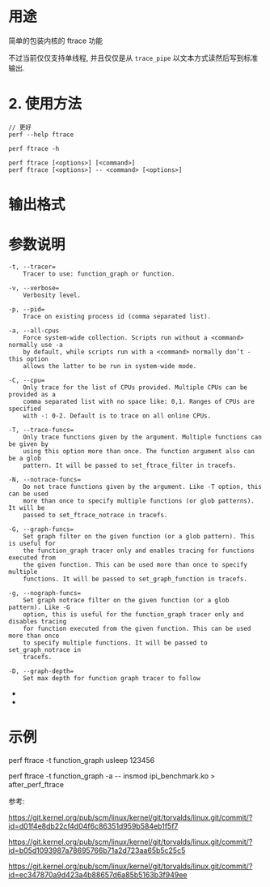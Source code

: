 


# 用途

简单的包装内核的 ftrace 功能

不过当前仅仅支持单线程, 并且仅仅是从 `trace_pipe` 以文本方式读然后写到标准输出.

# 2. 使用方法


```
// 更好
perf --help ftrace

perf ftrace -h
```

```
perf ftrace [<options>] [<command>]
perf ftrace [<options>] -- <command> [<options>]
```

# 输出格式


# 参数说明

```
-t, --tracer=
    Tracer to use: function_graph or function.

-v, --verbose=
    Verbosity level.

-p, --pid=
    Trace on existing process id (comma separated list).

-a, --all-cpus
    Force system-wide collection. Scripts run without a <command> normally use -a
    by default, while scripts run with a <command> normally don’t - this option
    allows the latter to be run in system-wide mode.

-C, --cpu=
    Only trace for the list of CPUs provided. Multiple CPUs can be provided as a
    comma separated list with no space like: 0,1. Ranges of CPUs are specified
    with -: 0-2. Default is to trace on all online CPUs.

-T, --trace-funcs=
    Only trace functions given by the argument. Multiple functions can be given by
    using this option more than once. The function argument also can be a glob
    pattern. It will be passed to set_ftrace_filter in tracefs.

-N, --notrace-funcs=
    Do not trace functions given by the argument. Like -T option, this can be used
    more than once to specify multiple functions (or glob patterns). It will be
    passed to set_ftrace_notrace in tracefs.

-G, --graph-funcs=
    Set graph filter on the given function (or a glob pattern). This is useful for
    the function_graph tracer only and enables tracing for functions executed from
    the given function. This can be used more than once to specify multiple
    functions. It will be passed to set_graph_function in tracefs.

-g, --nograph-funcs=
    Set graph notrace filter on the given function (or a glob pattern). Like -G
    option, this is useful for the function_graph tracer only and disables tracing
    for function executed from the given function. This can be used more than once
    to specify multiple functions. It will be passed to set_graph_notrace in
    tracefs.

-D, --graph-depth=
    Set max depth for function graph tracer to follow
```

*
*

##


# 示例

perf ftrace -t function_graph usleep 123456

perf ftrace -t function_graph -a -- insmod ipi_benchmark.ko > after_perf_ftrace


参考:

https://git.kernel.org/pub/scm/linux/kernel/git/torvalds/linux.git/commit/?id=d01f4e8db22cf4d04f6c86351d959b584eb1f5f7

https://git.kernel.org/pub/scm/linux/kernel/git/torvalds/linux.git/commit/?id=b05d1093987a78695766b71a2d723aa65b5c25c5

https://git.kernel.org/pub/scm/linux/kernel/git/torvalds/linux.git/commit/?id=ec347870a9d423a4b88657d6a85b5163b3f949ee
